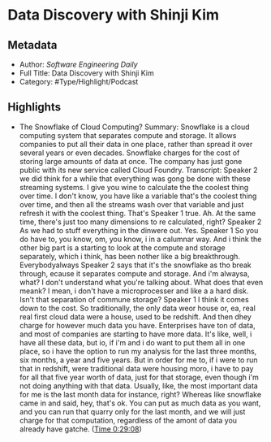 # Data Discovery with Shinji Kim

## Metadata

* Author: *Software Engineering Daily*
* Full Title: Data Discovery with Shinji Kim
* Category: #Type/Highlight/Podcast

## Highlights

* The Snowflake of Cloud Computing?
  Summary:
  Snowflake is a cloud computing system that separates compute and storage. It allows companies to put all their data in one place, rather than spread it over several years or even decades. Snowflake charges for the cost of storing large amounts of data at once. The company has just gone public with its new service called Cloud Foundry.
  Transcript:
  Speaker 2
  we did think for a while that everything was gong be done with these streaming systems. I give you wine to calculate the the coolest thing over time. I don't know, you have like a variable that's the coolest thing over time, and then all the streams wash over that variable and just refresh it with the coolest thing. That's
  Speaker 1
  true. Ah. At the same time, there's just too many dimensions to re calculated, right?
  Speaker 2
  As we had to stuff everything in the dinwere out. Yes.
  Speaker 1
  So you do have to, you know, om, you know, i in a calumnar way. And i think the other big part is a starting to look at the compute and storage separately, which i think, has been nother like a big breakthrough. Everybodyalways
  Speaker 2
  says that it's the snowflake as tho break through, ecause it separates compute and storage. And i'm alwaysa, what? I don't understand what you're talking about. What does that even meank? I mean, i don't have a microprocesser and like a a hard disk. Isn't that separation of commune storage?
  Speaker 1
  I think it comes down to the cost. So traditionally, the only data weor house or, ea, real real first cloud data were a house, used to be redshift. And then dhey charge for however much data you have. Enterprises have ton of data, and most of companies are starting to have more data. It's like, well, i have all these data, but io, if i'm and i do want to put them all in one place, so i have the option to run my analysis for the last three months, six months, a year and five years. But in order for me to, if i were to run that in redshift, were traditional data were housing moro, i have to pay for all that five year worth of data, just for that storage, even though i'm not doing anything with that data. Usually, like, the most important data for me is the last month data for instance, right? Whereas like snowflake came in and said, hey, that's ok. You can put as much data as you want, and you can run that quarry only for the last month, and we will just charge for that computation, regardless of the amont of data you already have gatche. ([Time 0:29:08](https://share.snipd.com/snip/a2ae5358-15e0-4eb9-8262-efec353334ed))

